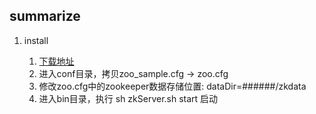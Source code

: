 ## summarize

 1. install 
 
 
     1. [下载地址](https://zookeeper.apache.org/releases.html)
     2. 进入conf目录，拷贝zoo_sample.cfg -> zoo.cfg
     3. 修改zoo.cfg中的zookeeper数据存储位置:
        dataDir=######/zkdata
     4. 进入bin目录，执行 sh zkServer.sh start 启动   
        
       
    
    
    